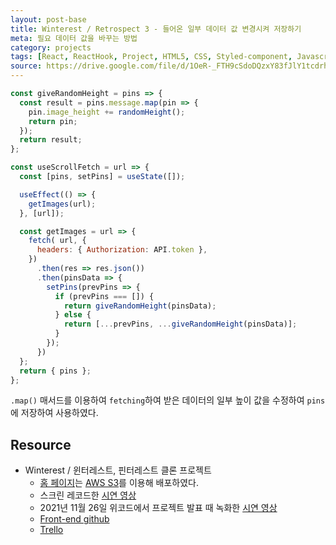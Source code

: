 ```yaml
---
layout: post-base
title: Winterest / Retrospect 3 - 들어온 일부 데이터 값 변경시켜 저장하기
meta: 필요 데이터 값을 바꾸는 방법
category: projects
tags: [React, ReactHook, Project, HTML5, CSS, Styled-component, Javascript]
source: https://drive.google.com/file/d/1OeR-_FTH9cSdoDQzxY83fJlY1tcdrh7Q/view?usp=sharing
---
```


```jsx
const giveRandomHeight = pins => {
  const result = pins.message.map(pin => {
    pin.image_height += randomHeight();
    return pin;
  });
  return result;
};

const useScrollFetch = url => {
  const [pins, setPins] = useState([]);

  useEffect(() => {
    getImages(url);
  }, [url]);

  const getImages = url => {
    fetch( url, {
      headers: { Authorization: API.token },
    })
      .then(res => res.json())
      .then(pinsData => {
        setPins(prevPins => {
          if (prevPins === []) {
            return giveRandomHeight(pinsData);
          } else {
            return [...prevPins, ...giveRandomHeight(pinsData)];
          }
        });
      })
  };
  return { pins };
};
```

`.map()` 매서드를 이용하여 `fetching`하여 받은 데이터의 일부 높이 값을 수정하여 `pins`에 저장하여 사용하였다.

## Resource

- Winterest / 윈터레스트, 핀터레스트 클론 프로젝트
  - [홈 페이지](http://wecode26winterestproject.s3-website.ap-northeast-2.amazonaws.com/)는 [AWS S3](https://aws.amazon.com/?nc2=h_lg)를 이용해 배포하였다.
  - 스크린 레코드한 [시연 영상](https://drive.google.com/file/d/1OeR-_FTH9cSdoDQzxY83fJlY1tcdrh7Q/view?usp=sharing)
  - 2021년 11월 26일 위코드에서 프로젝트 발표 때 녹화한 [시연 영상](https://drive.google.com/file/d/1wh3uxFrbqOR_65DGYM8RUOlCP-cuKJhI/view?usp=sharing)
  - [Front-end github](https://github.com/wecode-bootcamp-korea/26-2nd-Weterest-frontend)
  - [Trello](https://trello.com/b/Q966JjyT/weterest)
